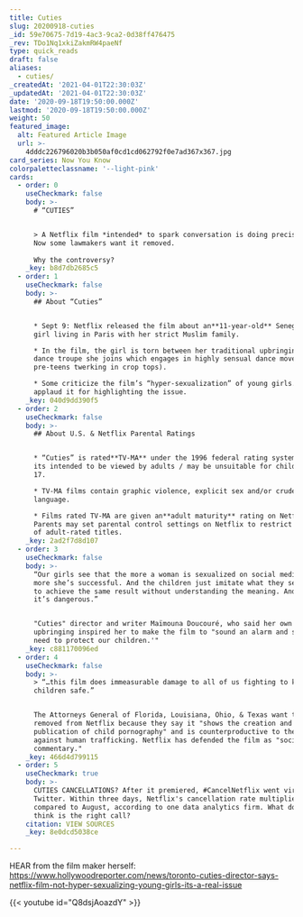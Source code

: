 ```yaml
---
title: Cuties
slug: 20200918-cuties
_id: 59e70675-7d19-4ac3-9ca2-0d38ff476475
_rev: TDo1Nq1xkiZakmRW4paeNf
type: quick_reads
draft: false
aliases:
  - cuties/
_createdAt: '2021-04-01T22:30:03Z'
_updatedAt: '2021-04-01T22:30:03Z'
date: '2020-09-18T19:50:00.000Z'
lastmod: '2020-09-18T19:50:00.000Z'
weight: 50
featured_image:
  alt: Featured Article Image
  url: >-
    4dddc226796020b3b050af0cd1cd062792f0e7ad367x367.jpg
card_series: Now You Know
colorpaletteclassname: '--light-pink'
cards:
  - order: 0
    useCheckmark: false
    body: >-
      # “CUTIES”


      > A Netflix film *intended* to spark conversation is doing precisely that.
      Now some lawmakers want it removed.  
        
      Why the controversy?
    _key: b8d7db2685c5
  - order: 1
    useCheckmark: false
    body: >-
      ## About “Cuties”


      * Sept 9: Netflix released the film about an**11-year-old** Senegalese
      girl living in Paris with her strict Muslim family.

      * In the film, the girl is torn between her traditional upbringing and a
      dance troupe she joins which engages in highly sensual dance moves (ex:
      pre-teens twerking in crop tops).

      * Some criticize the film’s “hyper-sexualization” of young girls. Others
      applaud it for highlighting the issue.
    _key: 040d9dd390f5
  - order: 2
    useCheckmark: false
    body: >-
      ## About U.S. & Netflix Parental Ratings


      * “Cuties” is rated**TV-MA** under the 1996 federal rating system, meaning
      its intended to be viewed by adults / may be unsuitable for children under
      17.

      * TV-MA films contain graphic violence, explicit sex and/or crude
      language.

      * Films rated TV-MA are given an**adult maturity** rating on Netflix.
      Parents may set parental control settings on Netflix to restrict viewing
      of adult-rated titles.
    _key: 2ad2f7d8d107
  - order: 3
    useCheckmark: false
    body: >-
      “Our girls see that the more a woman is sexualized on social media, the
      more she’s successful. And the children just imitate what they see, trying
      to achieve the same result without understanding the meaning. And, yeah,
      it’s dangerous.”


      "Cuties" director and writer Maïmouna Doucouré, who said her own
      upbringing inspired her to make the film to "sound an alarm and say, 'We
      need to protect our children.'"
    _key: c881170096ed
  - order: 4
    useCheckmark: false
    body: >-
      > “…this film does immeasurable damage to all of us fighting to keep our
      children safe.”


      The Attorneys General of Florida, Louisiana, Ohio, & Texas want the film
      removed from Netflix because they say it "shows the creation and
      publication of child pornography" and is counterproductive to the fight
      against human trafficking. Netflix has defended the film as "social
      commentary."
    _key: 466d4d799115
  - order: 5
    useCheckmark: true
    body: >-
      CUTIES CANCELLATIONS? After it premiered, #CancelNetflix went viral on
      Twitter. Within three days, Netflix's cancellation rate multiplied by 8x
      compared to August, according to one data analytics firm. What do you
      think is the right call?
    citation: VIEW SOURCES
    _key: 8e0dcd5038ce

---
```

HEAR from the film maker herself: https://www.hollywoodreporter.com/news/toronto-cuties-director-says-netflix-film-not-hyper-sexualizing-young-girls-its-a-real-issue

  


{{< youtube id="Q8dsjAoazdY" >}}